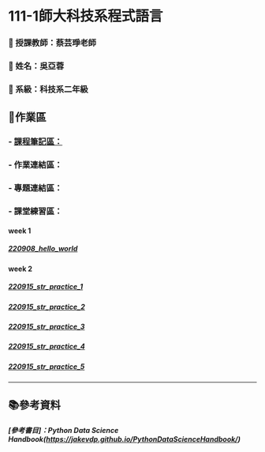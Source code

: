 
# 111-1師大科技系程式語言
### 👩 授課教師：蔡芸琤老師
### 🦕 姓名：吳亞蓉
### :school: 系級：科技系二年級

## 📃作業區

### - [課程筆記區：](https://docs.google.com/document/d/1EKK-1l7MgIeq1OZ5F1fcGJwqpsR4wyJfoSrK1jw0ZrA/edit)

### - 作業連結區：

### - 專題連結區：

### - 課堂練習區：
#### week 1
##### [220908_hello_world](http://localhost:8888/notebooks/Downloads/1111%20%E5%9B%9B234%20%E7%A8%8B%E5%BC%8F%E8%AA%9E%E8%A8%80/PL/220908_hello_world.ipynb)
#### week 2
##### [220915_str_practice_1](http://localhost:8888/notebooks/Downloads/1111%20%E5%9B%9B234%20%E7%A8%8B%E5%BC%8F%E8%AA%9E%E8%A8%80/PL/220915_str_practice_1.ipynb)
##### [220915_str_practice_2](http://localhost:8888/notebooks/Downloads/1111%20%E5%9B%9B234%20%E7%A8%8B%E5%BC%8F%E8%AA%9E%E8%A8%80/PL/220915_str_practice_2.ipynb)
##### [220915_str_practice_3](http://localhost:8888/notebooks/Downloads/1111%20%E5%9B%9B234%20%E7%A8%8B%E5%BC%8F%E8%AA%9E%E8%A8%80/PL/220915_str_practice_3.ipynb)
##### [220915_str_practice_4](http://localhost:8888/notebooks/Downloads/1111%20%E5%9B%9B234%20%E7%A8%8B%E5%BC%8F%E8%AA%9E%E8%A8%80/PL/220915_str_practice_4.ipynb)
##### [220915_str_practice_5](http://localhost:8888/notebooks/Downloads/1111%20%E5%9B%9B234%20%E7%A8%8B%E5%BC%8F%E8%AA%9E%E8%A8%80/PL/220915_str_practice_5.ipynb)

--------------------
## 📚參考資料
##### [參考書目]：Python Data Science Handbook(https://jakevdp.github.io/PythonDataScienceHandbook/)